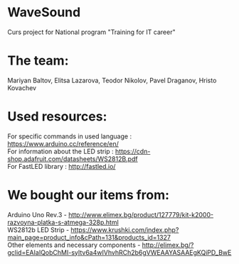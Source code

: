 # WaveSound

Curs project for National program "Training for IT career"

# The team: 
Mariyan Baltov,
Elitsa Lazarova,
Teodor Nikolov,
Pavel Draganov, 
Hristo Kovachev

# Used resources:
For specific commands in used language : https://www.arduino.cc/reference/en/ <br />
For information about the LED strip : https://cdn-shop.adafruit.com/datasheets/WS2812B.pdf <br />
For FastLED library : http://fastled.io/ <br />

# We bought our items from:
Arduino Uno Rev.3 - http://www.elimex.bg/product/127779/kit-k2000-razvoyna-platka-s-atmega-328p.html <br />
WS2812b LED Strip - https://www.krushki.com/index.php?main_page=product_info&cPath=131&products_id=1327 <br />
Other elements and necessary components -  http://elimex.bg/?gclid=EAIaIQobChMI-syItv6a4wIVhvhRCh2b6gVWEAAYASAAEgKQiPD_BwE
